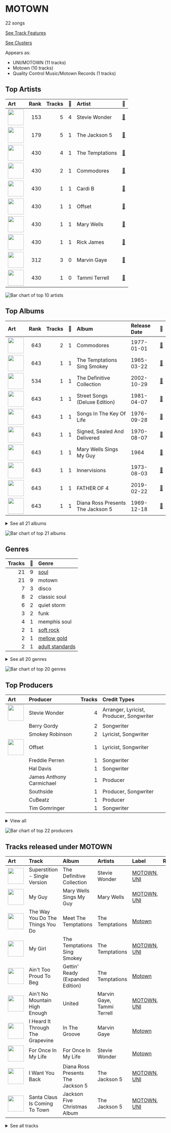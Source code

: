 # MOTOWN

22 songs

[See Track Features](audio_features.md)

[See Clusters](clusters/overview.md)

Appears as:
- UNI/MOTOWN (11 tracks)
- Motown (10 tracks)
- Quality Control Music/Motown Records (1 tracks)

## Top Artists

| Art | Rank | Tracks | 💚 | Artist | 🔗 |
|:---|---:|---:|---:|:---|:---|
| <img src="https://i.scdn.co/image/c59faacbed7aa770266bad048660810eca204108" alt="" width="50" /> | 153 | 5 | 4 | Stevie Wonder | [🔗](https://open.spotify.com/artist/7guDJrEfX3qb6FEbdPA5qi) |
| <img src="https://i.scdn.co/image/19f768d93f6c80f7d4ca5b906e1c0376a3704389" alt="" width="50" /> | 179 | 5 | 1 | The Jackson 5 | [🔗](https://open.spotify.com/artist/2iE18Oxc8YSumAU232n4rW) |
| <img src="https://i.scdn.co/image/ab6761610000e5ebec212a39ffa4182a0fff4e3c" alt="" width="50" /> | 430 | 4 | 1 | The Temptations | [🔗](https://open.spotify.com/artist/3RwQ26hR2tJtA8F9p2n7jG) |
| <img src="https://i.scdn.co/image/ab6761610000e5eb21a213a4fe1a6f9b45d3f7f9" alt="" width="50" /> | 430 | 2 | 1 | Commodores | [🔗](https://open.spotify.com/artist/6twIAGnYuIT1pncMAsXnEm) |
| <img src="https://i.scdn.co/image/ab6761610000e5eb4e8a7e14e2f602eb9af24e31" alt="" width="50" /> | 430 | 1 | 1 | Cardi B | [🔗](https://open.spotify.com/artist/4kYSro6naA4h99UJvo89HB) |
| <img src="https://i.scdn.co/image/ab6761610000e5eb628143c3dd14fc995f925d56" alt="" width="50" /> | 430 | 1 | 1 | Offset | [🔗](https://open.spotify.com/artist/4DdkRBBYG6Yk9Ka8tdJ9BW) |
| <img src="https://i.scdn.co/image/14925be3ce17d25a95b95ae7491e18fe3adc80b0" alt="" width="50" /> | 430 | 1 | 1 | Mary Wells | [🔗](https://open.spotify.com/artist/1cjZk1xXn3YCToNg3uJpA7) |
| <img src="https://i.scdn.co/image/e6c035ae9b2a8dd5cf6a3c5f4a0b274d5ff2a605" alt="" width="50" /> | 430 | 1 | 1 | Rick James | [🔗](https://open.spotify.com/artist/0FrpdcVlJQqibaz5HfBUrL) |
| <img src="https://i.scdn.co/image/cf79bd3e5c787e2ec152eeb1ea5538b0d4cf1434" alt="" width="50" /> | 312 | 3 | 0 | Marvin Gaye | [🔗](https://open.spotify.com/artist/3koiLjNrgRTNbOwViDipeA) |
| <img src="https://i.scdn.co/image/85df4af2833ce0f0fa25363c59c07e90a12c78d0" alt="" width="50" /> | 430 | 1 | 0 | Tammi Terrell | [🔗](https://open.spotify.com/artist/75jNCko3SnEMI5gwGqrbb8) |

![Bar chart of top 10 artists](../../images/labels/motown/artists.png)

## Top Albums

| Art | Rank | Tracks | 💚 | Album | Release Date | 🔗 |
|:---|---:|---:|---:|:---|:---|:---|
| <img src="https://i.scdn.co/image/ab67616d0000b27340eea368f4fb5f5ee6dcd9a8" alt="" width="50" /> | 643 | 2 | 1 | Commodores | 1977-01-01 | [🔗](https://open.spotify.com/album/2tzbNCAUTmW4MIM2Ulvrwl) |
| <img src="https://i.scdn.co/image/ab67616d0000b2731a5b6271ae1c8497df20916e" alt="" width="50" /> | 643 | 1 | 1 | The Temptations Sing Smokey | 1965-03-22 | [🔗](https://open.spotify.com/album/45tweuKI0zdh8zgKo05cTw) |
| <img src="https://i.scdn.co/image/ab67616d0000b2739e447b59bd3e2cbefaa31d91" alt="" width="50" /> | 534 | 1 | 1 | The Definitive Collection | 2002-10-29 | [🔗](https://open.spotify.com/album/4E1itnJOhTMRSATNaxh0Sq) |
| <img src="https://i.scdn.co/image/ab67616d0000b27317f9e7e7784ed40b223e261c" alt="" width="50" /> | 643 | 1 | 1 | Street Songs (Deluxe Edition) | 1981-04-07 | [🔗](https://open.spotify.com/album/2DBFUBBqJQvfXpodPi2WP5) |
| <img src="https://i.scdn.co/image/ab67616d0000b2732fee61bfec596bb6f5447c50" alt="" width="50" /> | 643 | 1 | 1 | Songs In The Key Of Life | 1976-09-28 | [🔗](https://open.spotify.com/album/6YUCc2RiXcEKS9ibuZxjt0) |
| <img src="https://i.scdn.co/image/ab67616d0000b273c5e9e847ca9c0982b4c91d4b" alt="" width="50" /> | 643 | 1 | 1 | Signed, Sealed And Delivered | 1970-08-07 | [🔗](https://open.spotify.com/album/54ootLtDyMZFr9obtWQvvO) |
| <img src="https://i.scdn.co/image/ab67616d0000b2735b50e493598153b926ded824" alt="" width="50" /> | 643 | 1 | 1 | Mary Wells Sings My Guy | 1964 | [🔗](https://open.spotify.com/album/6pUoPt9A6P1G8YJ5vw6GBP) |
| <img src="https://i.scdn.co/image/ab67616d0000b273ea8ab1a548312b79ac955266" alt="" width="50" /> | 643 | 1 | 1 | Innervisions | 1973-08-03 | [🔗](https://open.spotify.com/album/5jgI8Eminx9MmLBontDWq8) |
| <img src="https://i.scdn.co/image/ab67616d0000b2737028679269dc6a5a29ce8f36" alt="" width="50" /> | 643 | 1 | 1 | FATHER OF 4 | 2019-02-22 | [🔗](https://open.spotify.com/album/6bPpXqJRpjwy0hLyUGtzYc) |
| <img src="https://i.scdn.co/image/ab67616d0000b27316aaf05fe82237576a7d0e38" alt="" width="50" /> | 643 | 1 | 1 | Diana Ross Presents The Jackson 5 | 1969-12-18 | [🔗](https://open.spotify.com/album/51uoKRa8vT5SULrlF8s2t1) |


<details>
<summary>See all 21 albums</summary>

| Art | Rank | Tracks | 💚 | Album | Release Date | 🔗 |
|:---|---:|---:|---:|:---|:---|:---|
| <img src="https://i.scdn.co/image/ab67616d0000b2739173e50e99bdea2400222f02" alt="" width="50" /> | 643 | 1 | 0 | United | 1967-08-29 | [🔗](https://open.spotify.com/album/5LqviduT0g0J0ypFrFSwCE) |
| <img src="https://i.scdn.co/image/ab67616d0000b27320112a0321d2efc7384db456" alt="" width="50" /> | 643 | 1 | 0 | Third Album | 1970-09-08 | [🔗](https://open.spotify.com/album/5d6X8oegJmu9XKn9UBAswG) |
| <img src="https://i.scdn.co/image/ab67616d0000b2736506e351b719b6f122e60ea2" alt="" width="50" /> | 643 | 1 | 0 | Meet The Temptations | 1964 | [🔗](https://open.spotify.com/album/199rfdL0k6q5ReLA7V4KMt) |
| <img src="https://i.scdn.co/image/ab67616d0000b273f8f0a26e4100c490bc384003" alt="" width="50" /> | 643 | 1 | 0 | Let's Get It On | 1973-08-28 | [🔗](https://open.spotify.com/album/1oIICL75sMuInkEhX8jj3b) |
| <img src="https://i.scdn.co/image/ab67616d0000b2738fe161ba4859b25909bcc24a" alt="" width="50" /> | 643 | 1 | 0 | Jackson Five Christmas Album | 1970-01-01 | [🔗](https://open.spotify.com/album/6J7kk80VywP59lPn8E5Cal) |
| <img src="https://i.scdn.co/image/ab67616d0000b273aff6573c5110e0732fbab3d8" alt="" width="50" /> | 643 | 1 | 0 | In The Groove | 1968-08-26 | [🔗](https://open.spotify.com/album/36VMWZPLjg9rucvMxdA2Pz) |
| <img src="https://i.scdn.co/image/ab67616d0000b2739f06367f9a07d24fc9c641a9" alt="" width="50" /> | 643 | 1 | 0 | Gettin' Ready (Expanded Edition) | 1966 | [🔗](https://open.spotify.com/album/3RE8NUULcBzFvVtCmlI4lb) |
| <img src="https://i.scdn.co/image/ab67616d0000b273e06e39d5b13784e3012893fb" alt="" width="50" /> | 643 | 1 | 0 | For Once In My Life | 1968-12-01 | [🔗](https://open.spotify.com/album/3pPBbp1Nl9n1AM9xFpdKtZ) |
| <img src="https://i.scdn.co/image/ab67616d0000b27308a0fe33e91b991d2c9c9cde" alt="" width="50" /> | 643 | 1 | 0 | Christmas Album | 1970-10-15 | [🔗](https://open.spotify.com/album/5M8U1qYKvRQHJJVHmPY7QD) |
| <img src="https://i.scdn.co/image/ab67616d0000b2739df68560791d0b3dab491867" alt="" width="50" /> | 643 | 1 | 0 | ABC | 1970-05-08 | [🔗](https://open.spotify.com/album/2tukc7pH4qTuXcfaHjLIBc) |
| <img src="https://i.scdn.co/image/ab67616d0000b273dabb260cf41a2fbb2c842787" alt="" width="50" /> | 643 | 1 | 0 | 20th Century Masters: The Millennium Collection: Best Of The Temptations, Vol. 2 - The '70s, '80s, '90s | 2000-01-11 | [🔗](https://open.spotify.com/album/2kzUxFepw1uLjbgqV537eP) |

</details>


![Bar chart of top 21 albums](../../images/labels/motown/albums.png)

## Genres

| Tracks | 💚 | Genre |
|---:|---:|:---|
| 21 | 9 | [soul](../../genres/soul/overview.md) |
| 21 | 9 | motown |
| 7 | 3 | disco |
| 8 | 2 | classic soul |
| 6 | 2 | quiet storm |
| 3 | 2 | funk |
| 4 | 1 | memphis soul |
| 2 | 1 | [soft rock](../../genres/soft_rock/overview.md) |
| 2 | 1 | [mellow gold](../../genres/mellow_gold/overview.md) |
| 2 | 1 | [adult standards](../../genres/adult_standards/overview.md) |


<details>
<summary>See all 20 genres</summary>

| Tracks | 💚 | Genre |
|---:|---:|:---|
| 1 | 1 | trap |
| 1 | 1 | synth funk |
| 1 | 1 | southern soul |
| 1 | 1 | [rap](../../genres/rap/overview.md) |
| 1 | 1 | pop rap |
| 1 | 1 | p funk |
| 1 | 1 | [hip hop](../../genres/hip_hop/overview.md) |
| 1 | 1 | atl hip hop |
| 3 | 0 | northern soul |
| 3 | 0 | neo soul |

</details>


![Bar chart of top 20 genres](../../images/labels/motown/genres.png)

## Top Producers

| Art | Producer | Tracks | Credit Types |
|:---|:---|---:|:---|
| <img src="https://i.scdn.co/image/c59faacbed7aa770266bad048660810eca204108" alt="" width="50" /> | Stevie Wonder | 4 | Arranger, Lyricist, Producer, Songwriter |
| | Berry Gordy | 2 | Songwriter |
| | Smokey Robinson | 2 | Lyricist, Songwriter |
| <img src="https://i.scdn.co/image/ab6761610000e5eb628143c3dd14fc995f925d56" alt="" width="50" /> | Offset | 1 | Lyricist, Songwriter |
| | Freddie Perren | 1 | Songwriter |
| | Hal Davis | 1 | Songwriter |
| | James Anthony Carmichael | 1 | Producer |
| | Southside | 1 | Producer, Songwriter |
| | CuBeatz | 1 | Producer |
| | Tim Gomringer | 1 | Songwriter |


<details>
<summary>View all</summary>

| Art | Producer | Tracks | Credit Types |
|:---|:---|---:|:---|
| <img src="https://i.scdn.co/image/cf79bd3e5c787e2ec152eeb1ea5538b0d4cf1434" alt="" width="50" /> | Marvin Gaye | 1 | Producer, Songwriter |
| | Ronald White | 1 | Songwriter |
| | Kevin Gomringer | 1 | Songwriter |
| | Willie Hutch | 1 | Songwriter |
| | Deke Richards | 1 | Songwriter |
| | Bob West | 1 | Songwriter |
| | Ed Townsend | 1 | Producer, Songwriter |
| | Jordan Thorpe | 1 | Songwriter |
| | Lionel Richie | 1 | Lyricist, Songwriter |
| <img src="https://i.scdn.co/image/ab6761610000e5eb4e8a7e14e2f602eb9af24e31" alt="" width="50" /> | Cardi B | 1 | Songwriter |
| | The Corporation | 1 | Producer |
| | Fonce Mizell | 1 | Songwriter |

</details>


![Bar chart of top 22 producers](../../images/labels/motown/producers.png)
## Tracks released under MOTOWN

| Art | Track | Album | Artists | Label | Rank | 💚 | 🔗 |
|:---|:---|:---|:---|:---|---:|:---|:---|
| <img src="https://i.scdn.co/image/ab67616d0000b2739e447b59bd3e2cbefaa31d91" alt="" width="50" /> | Superstition - Single Version | The Definitive Collection | Stevie Wonder | [MOTOWN](.), [UNI](../uni) | 800 | 💚 | [🔗](https://open.spotify.com/track/1h2xVEoJORqrg71HocgqXd) |
| <img src="https://i.scdn.co/image/ab67616d0000b2735b50e493598153b926ded824" alt="" width="50" /> | My Guy | Mary Wells Sings My Guy | Mary Wells | [MOTOWN](.), [UNI](../uni) | 974 | 💚 | [🔗](https://open.spotify.com/track/4591VqUIXysNlmI5NcAIUd) |
| <img src="https://i.scdn.co/image/ab67616d0000b2736506e351b719b6f122e60ea2" alt="" width="50" /> | The Way You Do The Things You Do | Meet The Temptations | The Temptations | [Motown](.) | 974 | | [🔗](https://open.spotify.com/track/3496rr5XSGD6n1Z1OKXovb) |
| <img src="https://i.scdn.co/image/ab67616d0000b2731a5b6271ae1c8497df20916e" alt="" width="50" /> | My Girl | The Temptations Sing Smokey | The Temptations | [MOTOWN](.), [UNI](../uni) | 974 | 💚 | [🔗](https://open.spotify.com/track/745H5CctFr12Mo7cqa1BMH) |
| <img src="https://i.scdn.co/image/ab67616d0000b2739f06367f9a07d24fc9c641a9" alt="" width="50" /> | Ain't Too Proud To Beg | Gettin' Ready (Expanded Edition) | The Temptations | [Motown](.) | 974 | | [🔗](https://open.spotify.com/track/4CoGNqLap7UGU5Q3VdKug0) |
| <img src="https://i.scdn.co/image/ab67616d0000b2739173e50e99bdea2400222f02" alt="" width="50" /> | Ain't No Mountain High Enough | United | Marvin Gaye, Tammi Terrell | [MOTOWN](.), [UNI](../uni) | 974 | | [🔗](https://open.spotify.com/track/7tqhbajSfrz2F7E1Z75ASX) |
| <img src="https://i.scdn.co/image/ab67616d0000b273aff6573c5110e0732fbab3d8" alt="" width="50" /> | I Heard It Through The Grapevine | In The Groove | Marvin Gaye | [Motown](.) | 974 | | [🔗](https://open.spotify.com/track/1tqT6DhmsrtQgyCKUwotiw) |
| <img src="https://i.scdn.co/image/ab67616d0000b273e06e39d5b13784e3012893fb" alt="" width="50" /> | For Once In My Life | For Once In My Life | Stevie Wonder | [Motown](.) | 974 | | [🔗](https://open.spotify.com/track/4kP69y3GKHi9tXckfgp4bK) |
| <img src="https://i.scdn.co/image/ab67616d0000b27316aaf05fe82237576a7d0e38" alt="" width="50" /> | I Want You Back | Diana Ross Presents The Jackson 5 | The Jackson 5 | [MOTOWN](.), [UNI](../uni) | 974 | 💚 | [🔗](https://open.spotify.com/track/5LxvwujISqiB8vpRYv887S) |
| <img src="https://i.scdn.co/image/ab67616d0000b2738fe161ba4859b25909bcc24a" alt="" width="50" /> | Santa Claus Is Coming To Town | Jackson Five Christmas Album | The Jackson 5 | [MOTOWN](.), [UNI](../uni) | 974 | | [🔗](https://open.spotify.com/track/4rMWDm28mERZcRPc1f3yir) |


<details>
<summary>See all tracks</summary>

| Art | Track | Album | Artists | Label | Rank | 💚 | 🔗 |
|:---|:---|:---|:---|:---|---:|:---|:---|
| <img src="https://i.scdn.co/image/ab67616d0000b2739df68560791d0b3dab491867" alt="" width="50" /> | ABC | ABC | The Jackson 5 | [Motown](.) | 974 | | [🔗](https://open.spotify.com/track/6D8kc7RO0rqBLSo2YPflJ5) |
| <img src="https://i.scdn.co/image/ab67616d0000b273c5e9e847ca9c0982b4c91d4b" alt="" width="50" /> | Signed, Sealed, Delivered (I'm Yours) | Signed, Sealed And Delivered | Stevie Wonder | [MOTOWN](.), [UNI](../uni) | 974 | 💚 | [🔗](https://open.spotify.com/track/2eF8pWbiivYsYRpbntYsnc) |
| <img src="https://i.scdn.co/image/ab67616d0000b27320112a0321d2efc7384db456" alt="" width="50" /> | I'll Be There | Third Album | The Jackson 5 | [MOTOWN](.), [UNI](../uni) | 974 | | [🔗](https://open.spotify.com/track/5RdhBLmB4DyFHLglRrfx63) |
| <img src="https://i.scdn.co/image/ab67616d0000b27308a0fe33e91b991d2c9c9cde" alt="" width="50" /> | I Saw Mommy Kissing Santa Claus | Christmas Album | The Jackson 5 | [MOTOWN](.), [UNI](../uni) | 974 | | [🔗](https://open.spotify.com/track/15sxLiiChE5dCW3Y756oas) |
| <img src="https://i.scdn.co/image/ab67616d0000b273ea8ab1a548312b79ac955266" alt="" width="50" /> | Higher Ground | Innervisions | Stevie Wonder | [Motown](.) | 974 | 💚 | [🔗](https://open.spotify.com/track/0dMd4rilfd6gPbXaLpNYhu) |
| <img src="https://i.scdn.co/image/ab67616d0000b273f8f0a26e4100c490bc384003" alt="" width="50" /> | Let's Get It On | Let's Get It On | Marvin Gaye | [Motown](.) | 974 | | [🔗](https://open.spotify.com/track/627teoJpK7qZOxRRY8TNnv) |
| <img src="https://i.scdn.co/image/ab67616d0000b2732fee61bfec596bb6f5447c50" alt="" width="50" /> | Isn't She Lovely | Songs In The Key Of Life | Stevie Wonder | [MOTOWN](.), [UNI](../uni) | 974 | 💚 | [🔗](https://open.spotify.com/track/6RANU8AS5ICU5PEHh8BYtH) |
| <img src="https://i.scdn.co/image/ab67616d0000b27340eea368f4fb5f5ee6dcd9a8" alt="" width="50" /> | Brick House | Commodores | Commodores | [Motown](.) | 974 | | [🔗](https://open.spotify.com/track/5VJjhHyG8NZ5xdgG6uTb3P) |
| <img src="https://i.scdn.co/image/ab67616d0000b27340eea368f4fb5f5ee6dcd9a8" alt="" width="50" /> | Easy | Commodores | Commodores | [Motown](.) | 974 | 💚 | [🔗](https://open.spotify.com/track/1JQ6Xm1JrvHfvAqhl5pwaA) |
| <img src="https://i.scdn.co/image/ab67616d0000b27317f9e7e7784ed40b223e261c" alt="" width="50" /> | Super Freak | Street Songs (Deluxe Edition) | Rick James | [Motown](.) | 974 | 💚 | [🔗](https://open.spotify.com/track/2dCmGcEOQrMQhMMS8Vj7Ca) |
| <img src="https://i.scdn.co/image/ab67616d0000b273dabb260cf41a2fbb2c842787" alt="" width="50" /> | Papa Was A Rollin' Stone - Single Version | 20th Century Masters: The Millennium Collection: Best Of The Temptations, Vol. 2 - The '70s, '80s, '90s | The Temptations | [MOTOWN](.), [UNI](../uni) | 974 | | [🔗](https://open.spotify.com/track/7MiLmLbwNoyf47xQ4TCVYp) |
| <img src="https://i.scdn.co/image/ab67616d0000b2737028679269dc6a5a29ce8f36" alt="" width="50" /> | Clout (feat. Cardi B) | FATHER OF 4 | Offset, Cardi B | [Quality Control Music/Motown Records](.) | 974 | 💚 | [🔗](https://open.spotify.com/track/59ywHNwwchG4nZJMLyxSzd) |

</details>

